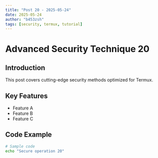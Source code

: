 ```yaml
---
title: "Post 20 - 2025-05-24"
date: 2025-05-24
author: "b453zsh"
tags: [security, termux, tutorial]
---
```


# Advanced Security Technique 20

## Introduction
This post covers cutting-edge security methods optimized for Termux.

## Key Features
- Feature A
- Feature B
- Feature C

## Code Example
```bash
# Sample code
echo "Secure operation 20"
```
